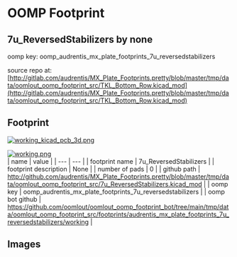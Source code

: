# OOMP Footprint  
## 7u_ReversedStabilizers  by none  
  
oomp key: oomp_audrentis_mx_plate_footprints_7u_reversedstabilizers  
  
source repo at: [http://gitlab.com/audrentis/MX_Plate_Footprints.pretty/blob/master/tmp/data/oomlout_oomp_footprint_src/TKL_Bottom_Row.kicad_mod](http://gitlab.com/audrentis/MX_Plate_Footprints.pretty/blob/master/tmp/data/oomlout_oomp_footprint_src/TKL_Bottom_Row.kicad_mod)  
## Footprint  
  
[![working_kicad_pcb_3d.png](working_kicad_pcb_3d_600.png)](working_kicad_pcb_3d.png)  
  
[![working.png](working_600.png)](working.png)  
| name | value | 
| --- | --- | 
| footprint name | 7u_ReversedStabilizers | 
| footprint description | None | 
| number of pads | 0 | 
| github path | http://github.com/audrentis/MX_Plate_Footprints.pretty/blob/master/tmp/data/oomlout_oomp_footprint_src/7u_ReversedStabilizers.kicad_mod | 
| oomp key | oomp_audrentis_mx_plate_footprints_7u_reversedstabilizers | 
| oomp bot github | https://github.com/oomlout/oomlout_oomp_footprint_bot/tree/main/tmp/data/oomlout_oomp_footprint_src/footprints/audrentis_mx_plate_footprints_7u_reversedstabilizers/working | 
## Images  
